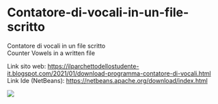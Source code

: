 # Contatore-di-vocali-in-un-file-scritto
Contatore di vocali in un file scritto <BR>
Counter Vowels in a written file <BR>
  
Link sito web: https://ilparchettodellostudente-it.blogspot.com/2021/01/download-programma-contatore-di-vocali.html
Link Ide (NetBeans): https://netbeans.apache.org/download/index.html

![](https://1.bp.blogspot.com/-sPrtuSzJA0o/YBXbbYTlKOI/AAAAAAAAADo/vjLdCXE6G6oCXSZelkq_HvsbDfegSyACQCLcBGAsYHQ/s216/Cattura.PNG)
